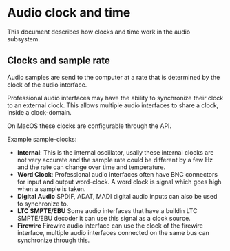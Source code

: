 Audio clock and time
====================
This document describes how clocks and time work in the audio subsystem.

Clocks and sample rate
----------------------
Audio samples are send to the computer at a rate that is determined by
the clock of the audio interface.

Professional audio interfaces may have the ability to synchronize their
clock to an external clock. This allows multiple audio interfaces to
share a clock, inside a clock-domain.


On MacOS these clocks are
configurable through the API.

Example sample-clocks:
 - **Internal**: This is the internal oscillator, usally these internal clocks
   are not very accurate and the sample rate could be different by a few Hz
   and the rate can change over time and temperature.
 - **Word Clock**: Professional audio interfaces often have BNC connectors
   for input and output word-clock. A word clock is signal which goes high
   when a sample is taken.
 - **Digital Audio** SPDIF, ADAT, MADI digital audio inputs can also be used
   to synchronize to.
 - **LTC SMPTE/EBU** Some audio interfaces that have a buildin
   LTC SMPTE/EBU decoder it can use this signal as a clock source.
 - **Firewire** Firewire audio interface can use the clock of the firewire
   interface, multiple audio interfaces connected on the same bus can
   synchronize through this.


